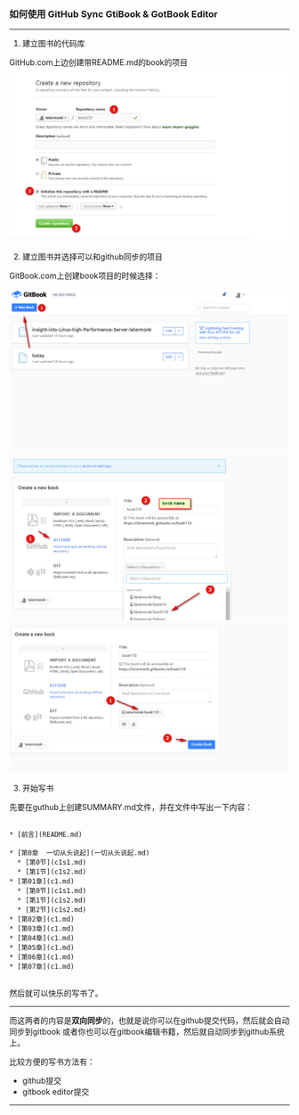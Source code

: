 ### 如何使用 GitHub Sync GtiBook  &  GotBook Editor


---

 


1. 建立图书的代码库

GitHub.com上边创建带README.md的book的项目
![image](https://github.com/latermonk/blog/raw/master/img/step01.jpg)


2. 建立图书并选择可以和github同步的项目


GitBook.com上创建book项目的时候选择：

![image](https://github.com/latermonk/blog/raw/master/img/step0201.jpg)
![image](https://github.com/latermonk/blog/raw/master/img/step0202.jpg)
![image](https://github.com/latermonk/blog/raw/master/img/step0203.jpg)


3. 开始写书


先要在guthub上创建SUMMARY.md文件，并在文件中写出一下内容：

```

* [前言](README.md)

* [第0章  一切从头说起](一切从头说起.md)
  * [第0节](c1s1.md)
  * [第1节](c1s2.md)
* [第01章](c1.md)
  * [第0节](c1s1.md)
  * [第1节](c1s2.md)
  * [第2节](c1s2.md)
* [第02章](c1.md)
* [第03章](c1.md)
* [第04章](c1.md)
* [第05章](c1.md)
* [第06章](c1.md)
* [第07章](c1.md)


```

然后就可以快乐的写书了。


---
而这两者的内容是**双向同步**的，也就是说你可以在github提交代码，然后就会自动同步到gitbook
或者你也可以在gitbook编辑书籍，然后就自动同步到github系统上。




比较方便的写书方法有：

* github提交 
* gitbook editor提交






---

